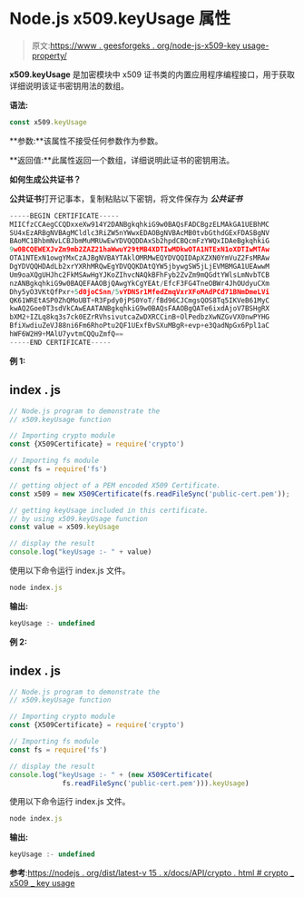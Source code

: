 # Node.js x509.keyUsage 属性

> 原文:[https://www . geesforgeks . org/node-js-x509-key usage-property/](https://www.geeksforgeeks.org/node-js-x509-keyusage-property/)

**x509.keyUsage** 是加密模块中 x509 证书类的内置应用程序编程接口，用于获取详细说明该证书密钥用法的数组。

**语法:**

```js
const x509.keyUsage
```

**参数:**该属性不接受任何参数作为参数。

**返回值:**此属性返回一个数组，详细说明此证书的密钥用法。

**如何生成公共证书？**

**公共证书**打开记事本，复制粘贴以下密钥，将文件保存为 ***公共证书***

```js
-----BEGIN CERTIFICATE-----
MIICfzCCAegCCQDxxeXw914Y2DANBgkqhkiG9w0BAQsFADCBgzELMAkGA1UEBhMC
SU4xEzARBgNVBAgMCldlc3RiZW5nYWwxEDAOBgNVBAcMB0tvbGthdGExFDASBgNV
BAoMC1BhbmNvLCBJbmMuMRUwEwYDVQQDDAxSb2hpdCBQcmFzYWQxIDAeBgkqhkiG
9w0BCQEWEXJvZm9mb2ZAZ21haWwuY29tMB4XDTIwMDkwOTA1NTExN1oXDTIwMTAw
OTA1NTExN1owgYMxCzAJBgNVBAYTAklOMRMwEQYDVQQIDApXZXN0YmVuZ2FsMRAw
DgYDVQQHDAdLb2xrYXRhMRQwEgYDVQQKDAtQYW5jbywgSW5jLjEVMBMGA1UEAwwM
Um9oaXQgUHJhc2FkMSAwHgYJKoZIhvcNAQkBFhFyb2ZvZm9mQGdtYWlsLmNvbTCB
nzANBgkqhkiG9w0BAQEFAAOBjQAwgYkCgYEAt/EfcF3FG4TneOBWr4JhOUdyuCXm
Dhy5yO3VKtQfPxr+5d0joCSnn/5vYDNSr1MfedZmqVxrXFoMAdPCd71BNmDmeLVi
QK61WREtASP0ZhQMoUBT+R3Fpdy0jPS0YoT/fBd96CJCmgsQOS8Tq5IKVeB61MyC
kwAQ2Goe0T3sdVkCAwEAATANBgkqhkiG9w0BAQsFAAOBgQATe6ixdAjoV7BSHgRX
bXM2+IZLq8kq3s7ck0EZrRVhsivutcaZwDXRCCinB+OlPedbzXwNZGvVX0nwPYHG
BfiXwdiuZeVJ88ni6Fm6RhoPtu2QF1UExfBvSXuMBgR+evp+e3QadNpGx6Ppl1aC
hWF6W2H9+MAlU7yvtmCQQuZmfQ==
-----END CERTIFICATE-----
```

**例 1:**

## index . js

```js
// Node.js program to demonstrate the  
// x509.keyUsage function

// Importing crypto module
const {X509Certificate} = require('crypto')

// Importing fs module
const fs = require('fs')

// getting object of a PEM encoded X509 Certificate. 
const x509 = new X509Certificate(fs.readFileSync('public-cert.pem'));

// getting keyUsage included in this certificate.
// by using x509.keyUsage function
const value = x509.keyUsage

// display the result
console.log("keyUsage :- " + value)
```

使用以下命令运行 index.js 文件。

```js
node index.js
```

**输出:**

```js
keyUsage :- undefined
```

**例 2:**

## index . js

```js
// Node.js program to demonstrate the  
// x509.keyUsage function

// Importing crypto module
const {X509Certificate} = require('crypto')

// Importing fs module
const fs = require('fs')

// display the result
console.log("keyUsage :- " + (new X509Certificate(
             fs.readFileSync('public-cert.pem'))).keyUsage)
```

使用以下命令运行 index.js 文件。

```js
node index.js
```

**输出:**

```js
keyUsage :- undefined
```

**参考**:[https://nodejs . org/dist/latest-v 15 . x/docs/API/crypto . html # crypto _ x509 _ key usage](https://nodejs.org/dist/latest-v15.x/docs/api/crypto.html#crypto_x509_keyusage)